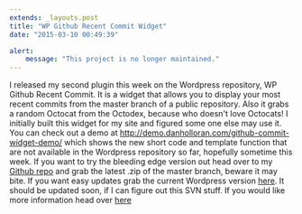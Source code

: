 ```yaml
---
extends: _layouts.post
title: "WP Github Recent Commit Widget"
date: "2015-03-10 00:49:39"

alert:
    message: "This project is no longer maintained."
---
```


I released my second plugin this week on the Wordpress repository, WP Github Recent Commit. It is a widget that allows you to display your most recent commits from the master branch of a public repository. Also it grabs a random Octocat from the Octodex, because who doesn't love Octocats! I initially built this widget for my site and figured some one else may use it. You can check out a demo at http://demo.danholloran.com/github-commit-widget-demo/ which shows the new short code and template function that are not available in the Wordpress repository so far, hopefully sometime this week. If you want to try the bleeding edge version out head over to my [Github repo](https://github.com/DHolloran/wp-github-recent-commit) and grab the latest .zip of the master branch, beware it may bite. If you want easy updates grab the current Wordpress version [here](http://wordpress.org/extend/plugins/wp-github-recent-commit/). It should be updated soon, if I can figure out this SVN stuff. If you would like more information head over [here](http://dholloran.github.com/wp-github-recent-commit)
